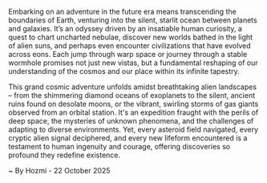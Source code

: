 
Embarking on an adventure in the future era means transcending the boundaries of Earth, venturing into the silent, starlit ocean between planets and galaxies. It’s an odyssey driven by an insatiable human curiosity, a quest to chart uncharted nebulae, discover new worlds bathed in the light of alien suns, and perhaps even encounter civilizations that have evolved across eons. Each jump through warp space or journey through a stable wormhole promises not just new vistas, but a fundamental reshaping of our understanding of the cosmos and our place within its infinite tapestry.

This grand cosmic adventure unfolds amidst breathtaking alien landscapes – from the shimmering diamond oceans of exoplanets to the silent, ancient ruins found on desolate moons, or the vibrant, swirling storms of gas giants observed from an orbital station. It's an expedition fraught with the perils of deep space, the mysteries of unknown phenomena, and the challenges of adapting to diverse environments. Yet, every asteroid field navigated, every cryptic alien signal deciphered, and every new lifeform encountered is a testament to human ingenuity and courage, offering discoveries so profound they redefine existence.

~ By Hozmi - 22 October 2025
